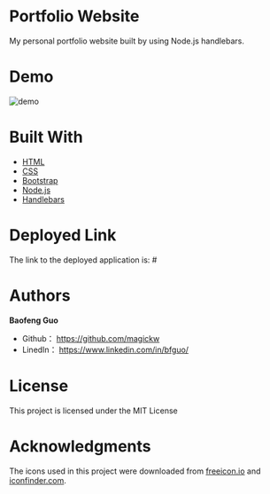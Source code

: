 # Portfolio Website

My personal portfolio website built by using Node.js handlebars.

# Demo
<img src="#" alt="demo" />

# Built With

* [HTML](https://developer.mozilla.org/en-US/docs/Web/HTML)
* [CSS](https://developer.mozilla.org/en-US/docs/Web/CSS)
* [Bootstrap](https://getbootstrap.com/)
* [Node.js](https://nodejs.org/en/)
* [Handlebars](https://handlebarsjs.com/)


# Deployed Link

The link to the deployed application is: #


# Authors

**Baofeng Guo**

- Github： https://github.com/magickw
- LinedIn： https://www.linkedin.com/in/bfguo/


# License
This project is licensed under the MIT License

# Acknowledgments

The icons used in this project were downloaded from [freeicon.io](https://freeicons.io/) and [iconfinder.com](https://www.iconfinder.com/).
